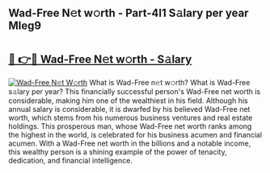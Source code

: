 ## Wad-Free N𝚎t w𝚘rth - Part-4I1 S𝚊lary per year Mleg9

# <h2><a href="http://gc39pz.nevu.top/?p=Wad-Free">🔗 👉🔴 Wad-Free N𝚎t w𝚘rth - S𝚊lary</a></h2>

[![Wad-Free N𝚎t W𝚘rth](https://i.imgur.com/Oavwk0R.jpeg)](http://gc39pz.nevu.top/?p=Wad-Free)
What is Wad-Free n𝚎t w𝚘rth? What is Wad-Free s𝚊lary per year?
This financially successful person's Wad-Free net worth is considerable, making him one of the wealthiest in his field. Although his annual salary is considerable, it is dwarfed by his believed Wad-Free net worth, which stems from his numerous business ventures and real estate holdings. This prosperous man, whose Wad-Free net worth ranks among the highest in the world, is celebrated for his business acumen and financial acumen. With a Wad-Free net worth in the billions and a notable income, this wealthy person is a shining example of the power of tenacity, dedication, and financial intelligence.
